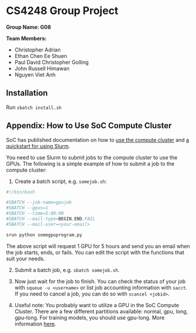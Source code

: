 # CS4248 Group Project

**Group Name: G08**

**Team Members:**

- Christopher Adrian
- Ethan Chen Ee Shuen
- Paul David Christopher Golling
- John Russell Himawan
- Nguyen Viet Anh

## Installation

Run `sbatch install.sh`

## Appendix: How to Use SoC Compute Cluster

SoC has published documentation on how to [use the compute cluster](https://dochub.comp.nus.edu.sg/cf/services/compute-cluster) and [a quickstart for using Slurm](https://dochub.comp.nus.edu.sg/cf/guides/compute-cluster/slurm-quick).

You need to use Slurm to submit jobs to the compute cluster to use the GPUs. The following is a simple example of how to submit a job to the compute cluster:

1. Create a batch script, e.g. `somejob.sh`:

```bash
#!/bin/bash

#SBATCH --job-name=gpujob
#SBATCH --gpus=1
#SBATCH --time=5:00:00
#SBATCH --mail-type=BEGIN,END,FAIL
#SBATCH --mail-user=<your-email>

srun python somegpuprogram.py
```

The above script will request 1 GPU for 5 hours and send you an email when the job starts, ends, or fails. You can edit the script with the functions that suit your needs.

2. Submit a batch job, e.g. `sbatch somejob.sh`.

3. Now just wait for the job to finish. You can check the status of your job with `squeue -u <username>` or list job accounting information with `sacct`. If you need to cancel a job, you can do so with `scancel <jobid>`.

4. Useful note: You probably want to utilize a GPU in the SoC Compute Cluster. There are a few different partitions available: normal, gpu, long, gpu-long. For training models, you should use gpu-long. More information [here](https://dochub.comp.nus.edu.sg/cf/guides/compute-cluster/gpu).